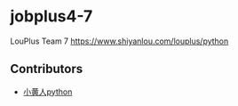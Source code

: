 # jobplus4-7

LouPlus Team 7 https://www.shiyanlou.com/louplus/python

## Contributors
* [小黄人python](https://github.com/xautxuqiang)

